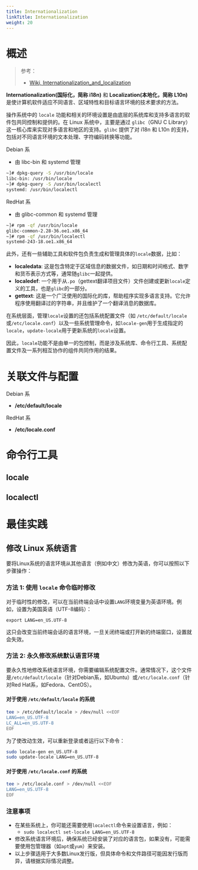 ```yaml
---
title: Internationalization
linkTitle: Internationalization
weight: 20
---
```


# 概述

> 参考：
>
> - [Wiki, Internationalization_and_localization](https://en.wikipedia.org/wiki/Internationalization_and_localization)

**Internationalization(国际化，简称 i18n)** 和 **Localization(本地化，简称 L10n)** 是使计算机软件适应不同语言、区域特性和目标语言环境的技术要求的方法。

操作系统中的 `locale` 功能和相关的环境设置是由底层的系统库和支持多语言的软件包共同控制和提供的。在 Linux 系统中，主要是通过 `glibc`（GNU C Library）这一核心库来实现对多语言和地区的支持。`glibc` 提供了对 i18n 和 L10n 的支持，包括对不同语言环境的文本处理、字符编码转换等功能。

Debian 系

- 由 libc-bin 和 systemd 管理

```bash
~]# dpkg-query -S /usr/bin/locale
libc-bin: /usr/bin/locale
~]# dpkg-query -S /usr/bin/localectl
systemd: /usr/bin/localectl
```

RedHat 系

- 由 glibc-common 和 systemd 管理

```bash
~]# rpm -qf /usr/bin/locale
glibc-common-2.28-36.oe1.x86_64
~]# rpm -qf /usr/bin/localectl
systemd-243-18.oe1.x86_64
```

此外，还有一些辅助工具和软件包负责生成和管理具体的`locale`数据，比如：

- **localedata**: 这是包含特定于区域信息的数据文件，如日期和时间格式、数字和货币表示方式等，通常随`glibc`一起提供。
- **localedef**: 一个用于从`.po`（gettext翻译项目文件）文件创建或更新`locale`定义的工具，也是`glibc`的一部分。
- **gettext**: 这是一个广泛使用的国际化的库，帮助程序实现多语言支持。它允许程序使用翻译过的字符串，并且维护了一个翻译消息的数据库。

在系统层面，管理`locale`设置的还包括系统配置文件（如 `/etc/default/locale`或`/etc/locale.conf`）以及一些系统管理命令，如`locale-gen`用于生成指定的`locale`，`update-locale`用于更新系统的`locale`设置。

因此，`locale`功能不是由单一的包控制，而是涉及系统库、命令行工具、系统配置文件及一系列相互协作的组件共同作用的结果。

# 关联文件与配置

Debian 系

- **/etc/default/locale**

RedHat 系

- **/etc/locale.conf**

# 命令行工具

## locale

## localectl

# 最佳实践

## 修改 Linux 系统语言

要将Linux系统的语言环境从其他语言（例如中文）修改为英语，你可以按照以下步骤操作：

### 方法 1: 使用 `locale` 命令临时修改

对于临时性的修改，可以在当前终端会话中设置`LANG`环境变量为英语环境。例如，设置为美国英语（UTF-8编码）：

`export LANG=en_US.UTF-8`

这只会改变当前终端会话的语言环境，一旦关闭终端或打开新的终端窗口，设置就会失效。

### 方法 2: 永久修改系统默认语言环境

要永久性地修改系统语言环境，你需要编辑系统配置文件。通常情况下，这个文件是`/etc/default/locale`（针对Debian系，如Ubuntu）或`/etc/locale.conf`（针对Red Hat系，如Fedora、CentOS）。

#### 对于使用 `/etc/default/locale` 的系统

```bash
tee > /etc/default/locale > /dev/null <<EOF
LANG=en_US.UTF-8
LC_ALL=en_US.UTF-8
EOF
```

为了使改动生效，可以重新登录或者运行以下命令：

```bash
sudo locale-gen en_US.UTF-8
sudo update-locale LANG=en_US.UTF-8
```

#### 对于使用 `/etc/locale.conf` 的系统

```bash
tee > /etc/locale.conf > /dev/null <<EOF
LANG=en_US.UTF-8
EOF
```

### 注意事项

- 在某些系统上，你可能还需要使用`localectl`命令来设置语言，例如：
  - `sudo localectl set-locale LANG=en_US.UTF-8`
- 修改系统语言环境后，确保系统已经安装了对应的语言包，如果没有，可能需要使用包管理器（如`apt`或`yum`）来安装。
- 以上步骤适用于大多数Linux发行版，但具体命令和文件路径可能因发行版而异，请根据实际情况调整。
